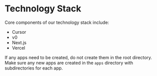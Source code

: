 # Technology Stack

Core components of our technology stack include:

- Cursor
- v0
- Next.js
- Vercel

If any apps need to be created, do not create them in the root directory. Make sure any new apps are created in the `apps` directory with subdirectories for each app.
